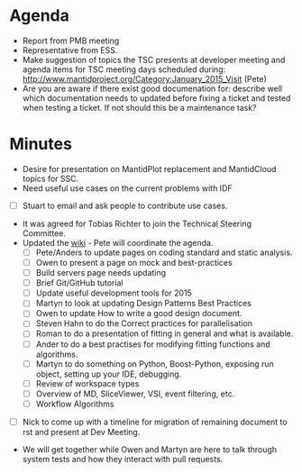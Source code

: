 Agenda
======

* Report from PMB meeting
* Representative from ESS.
* Make suggestion of topics the TSC presents at developer meeting and agenda items for TSC meeting days scheduled during: http://www.mantidproject.org/Category:January_2015_Visit (Pete)
* Are you are aware if there exist good documenation for: describe well which documentation needs to updated before fixing a ticket and tested when testing a ticket. If not should this be a maintenance task?

Minutes
=======

* Desire for presentation on MantidPlot replacement and MantidCloud topics for SSC.  
* Need useful use cases on the current problems with IDF
 * [ ] Stuart to email and ask people to contribute use cases. 
* It was agreed for Tobias Richter to join the Technical Steering Committee.
* Updated the [wiki](http://www.mantidproject.org/Category:Workshop2015) - Pete will coordinate the agenda.
  * [ ] Pete/Anders to update pages on coding standard and static analysis.
  * [ ] Owen to present a page on mock and best-practices
  * [ ] Build servers page needs updating
  * [ ] Brief Git/GitHub tutorial
  * [ ] Update useful development tools for 2015
  * [ ] Martyn to look at updating Design Patterns Best Practices
  * [ ] Owen to update How to write a good design document.
  * [ ] Steven Hahn to do the Correct practices for parallelisation
  * [ ] Roman to do a presentation of fitting in general and what is available.
  * [ ] Ander to do a best practises for modifying fitting functions and algorithms.
  * [ ] Martyn to do something on Python, Boost-Python, exposing run object, setting up your IDE, debugging.
  * [ ] Review of workspace types
  * [ ] Overview of MD, SliceViewer, VSI, event filtering, etc.
  * [ ] Workflow Algorithms
* [ ] Nick to come up with a timeline for migration of remaining document to rst and present at Dev Meeting.
* We will get together while Owen and Martyn are here to talk through system tests and how they interact with pull requests.
